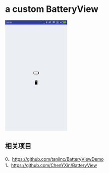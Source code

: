 # a custom BatteryView

![image](https://github.com/AppDemoOrg/BatteryViewDemo/blob/master/art/battery_view.gif)

## 相关项目  
0、https://github.com/tanjinc/BatteryViewDemo  
1、https://github.com/ChenYXin/BatteryView
